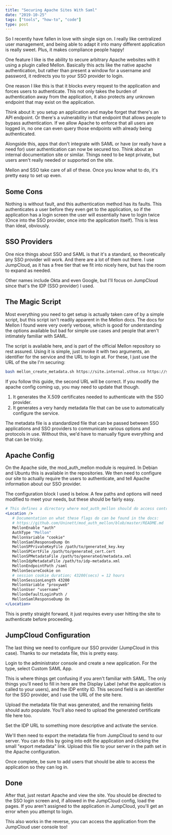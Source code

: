```yaml
---
title: "Securing Apache Sites With Saml"
date: "2019-10-25"
tags: ["tools", "how-to", "code"]
type: post
---
```


So I recently have fallen in love with single sign on.  I really like
centralized user management, and being able to adapt it into many different
application is really sweet.  Plus, it makes compliance people happy!

One feature I like is the ability to secure arbitrary Apache websites with it
using a plugin called Mellon.  Basically this acts like the native apache
authentication, but rather than present a window for a username and password, it
redirects you to your SSO provider to login.

One reason I like this is that it blocks every request to the application and
forces users to authenticate.  This not only takes the burden of authentication
away from the application, it also protects any unknown endpoint that may exist
on the application.

Think about it: you setup an application and maybe forget that there's an API
endpoint.  Or there's a vulnerability in that endpoint that allows people to
bypass authentication.  If we allow Apache to enforce that all users are logged
in, no one can even query those endpoints with already being authenticated.

Alongside this, apps that don't integrate with SAML or have (or really have a
need for) user authentication can now be secured too.  Think about an internal
documentation site or similar.  Things need to be kept private, but users aren't
really needed or supported on the site.

Mellon and SSO take care of all of these.  Once you know what to do, it's pretty
easy to set up even.

## Some Cons

Nothing is without fault, and this authentication method has its faults.  This
authenticates a user before they even get to the application, so if the
application has a login screen the user will essentially have to login twice
(Once into the SSO provider, once into the application itself).  This is less
than ideal, obviously.

## SSO Providers

One nice things about SSO and SAML is that it's a standard, so theoretically any
SSO provider will work.  And there are a lot of them out there.  I use
JumpCloud, as it has a free tier that we fit into nicely here, but has the room
to expand as needed.

Other names include Okta and even Google, but I'll focus on JumpCloud since
that's the IDP (SSO provider) I used.

## The Magic Script

Most everything you need to get setup is actually taken care of by a simple script, but this script isn't readily apparent in the Mellon docs.  The docs for Mellon I found were very overly verbose, which is good for understanding the options available but bad for simple use cases and people that aren't intimately familiar with SAML.

The script is available here, and is part of the official Mellon repository so
rest assured.  Using it is simple, just invoke it with two arguments, an
identifier for the service and the URL to login at.  For these, I just use the
URL of the site I'm securing:

```bash
bash mellon_create_metadata.sh https://site.internal.sthse.co https://site.internal.sthse.co/saml
```

If you follow this guide, the second URL will be correct.  If you modify the
apache config coming up, you may need to update that though.

1) It generates the X.509 certificates needed to authenticate with the SSO provider.
2) It generates a very handy metadata file that can be use to automatically
   configure the service.

The metadata file is a standardized file that can be passed between SSO
applications and SSO providers to communicate various options and protocols in
use.  Without this, we'd have to manually figure everything and that can be
tricky.

## Apache Config

On the Apache side, the mod_auth_mellon module is required.  In Debian and
Ubuntu this is available in the repositories.  We then need to configure our
site to actually require the users to authenticate, and tell Apache information
about our SSO provider.

The configuration block I used is below.  A few paths and options will need
modified to meet your needs, but these should be fairly easy.

```apache
# This defines a directory where mod_auth_mellon should do access control.
<Location />
   # Documentation on what these flags do can be found in the docs:
   # https://github.com/Uninett/mod_auth_mellon/blob/master/README.md
   MellonEnable "auth"
   AuthType "Mellon"
   MellonVariable "cookie"
   MellonSamlResponseDump On
   MellonSPPrivateKeyFile /path/to/generated_key.key
   MellonSPCertFile /path/to/generated_cert.cert
   MellonSPMetadataFile /path/to/generated/metadata.xml
   MellonIdpMetadataFile /path/to/idp-metadata.xml
   MellonEndpointPath /saml
   MellonSecureCookie on
   # session cookie duration; 43200(secs) = 12 hours
   MellonSessionLength 43200
   MellonVariable "proxyweb"
   MellonUser "username"
   MellonDefaultLoginPath /
   MellonSamlResponseDump On
</Location>
```

This is pretty straight forward, it just requires every user hitting the site to
authenticate before proceeding.

## JumpCloud Configuration

The last thing we need to configure our SSO provider (JumpCloud in this case).
Thanks to our metadata file, this is pretty easy.

Login to the administrator console and create a new application.  For the type,
select Custom SAML App.

This is where things get confusing if you aren't familiar with SAML.  The only
things you'll need to fill in here are the Display Label (what the application
is called to your users), and the IDP entity ID.  This second field is an
identifier for the SSO provider, and I use the URL of the site here.

Upload the metadata file that was generated, and the remaining fields should
auto populate.  You'll also need to upload the generated certificate file here
too.

Set the IDP URL to something more descriptive and activate the service.  

We'll then need to export the metadata file from JumpCloud to send to our
server.   You can do this by going into edit the application and clicking the
small "export metadata" link.  Upload this file to your server in the path set
in the Apache configuration.

Once complete, be sure to add users that should be able to access the
application so they can log in.

## Done

After that, just restart Apache and view the site.  You should be directed to
the SSO login screen and, if allowed in the JumpCloud config, load the pages.
If you aren't assigned to the application in JumpCloud, you'll get an error when
you attempt to login.

This also works in the reverse, you can access the application from the
JumpCloud user console too!
